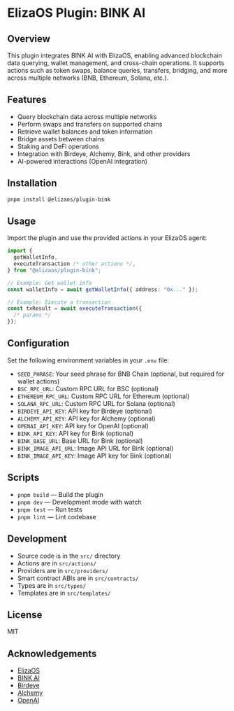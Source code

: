 # ElizaOS Plugin: BINK AI

## Overview

This plugin integrates BINK AI with ElizaOS, enabling advanced blockchain data querying, wallet management, and cross-chain operations. It supports actions such as token swaps, balance queries, transfers, bridging, and more across multiple networks (BNB, Ethereum, Solana, etc.).

## Features

- Query blockchain data across multiple networks
- Perform swaps and transfers on supported chains
- Retrieve wallet balances and token information
- Bridge assets between chains
- Staking and DeFi operations
- Integration with Birdeye, Alchemy, Bink, and other providers
- AI-powered interactions (OpenAI integration)

## Installation

```bash
pnpm install @elizaos/plugin-bink
```

## Usage

Import the plugin and use the provided actions in your ElizaOS agent:

```typescript
import {
  getWalletInfo,
  executeTransaction /* other actions */,
} from "@elizaos/plugin-bink";

// Example: Get wallet info
const walletInfo = await getWalletInfo({ address: "0x..." });

// Example: Execute a transaction
const txResult = await executeTransaction({
  /* params */
});
```

## Configuration

Set the following environment variables in your `.env` file:

- `SEED_PHRASE`: Your seed phrase for BNB Chain (optional, but required for wallet actions)
- `BSC_RPC_URL`: Custom RPC URL for BSC (optional)
- `ETHEREUM_RPC_URL`: Custom RPC URL for Ethereum (optional)
- `SOLANA_RPC_URL`: Custom RPC URL for Solana (optional)
- `BIRDEYE_API_KEY`: API key for Birdeye (optional)
- `ALCHEMY_API_KEY`: API key for Alchemy (optional)
- `OPENAI_API_KEY`: API key for OpenAI (optional)
- `BINK_API_KEY`: API key for Bink (optional)
- `BINK_BASE_URL`: Base URL for Bink (optional)
- `BINK_IMAGE_API_URL`: Image API URL for Bink (optional)
- `BINK_IMAGE_API_KEY`: Image API key for Bink (optional)

## Scripts

- `pnpm build` — Build the plugin
- `pnpm dev` — Development mode with watch
- `pnpm test` — Run tests
- `pnpm lint` — Lint codebase

## Development

- Source code is in the `src/` directory
- Actions are in `src/actions/`
- Providers are in `src/providers/`
- Smart contract ABIs are in `src/contracts/`
- Types are in `src/types/`
- Templates are in `src/templates/`

## License

MIT

## Acknowledgements

- [ElizaOS](https://github.com/elizaos)
- [BINK AI](https://github.com/binkai)
- [Birdeye](https://birdeye.so)
- [Alchemy](https://www.alchemy.com)
- [OpenAI](https://openai.com)
